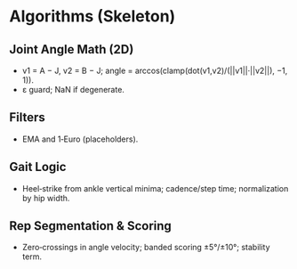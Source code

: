 # Algorithms (Skeleton)

## Joint Angle Math (2D)
- v1 = A − J, v2 = B − J; angle = arccos(clamp(dot(v1,v2)/(||v1||·||v2||), −1, 1)).
- ε guard; NaN if degenerate.

## Filters
- EMA and 1‑Euro (placeholders).

## Gait Logic
- Heel‑strike from ankle vertical minima; cadence/step time; normalization by hip width.

## Rep Segmentation & Scoring
- Zero‑crossings in angle velocity; banded scoring ±5°/±10°; stability term.
